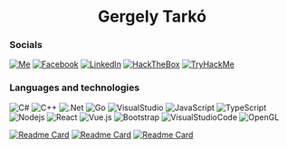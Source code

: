 <h1 align="center"> Gergely Tarkó </h1>


### Socials
[![Me](https://img.shields.io/badge/website-000000?style=for-the-badge&logo=About.me&logoColor=white)](https://tarkogergely.web.elte.hu/)
[![Facebook](https://img.shields.io/badge/Facebook-1877F2?style=for-the-badge&logo=facebook&logoColor=white)](https://www.facebook.com/gtarko/)
[![LinkedIn](https://img.shields.io/badge/LinkedIn-0077B5?style=for-the-badge&logo=linkedin&logoColor=white)](linkedin.com/in/gergely-tarkó)
[![HackTheBox](https://img.shields.io/badge/HackTheBox-111927?style=for-the-badge&logo=Hack%20The%20Box&logoColor=9FEF00)](https://app.hackthebox.com/profile/108325)
[![TryHackMe](https://img.shields.io/static/v1?style=for-the-badge&message=TryHackMe&color=212C42&logo=TryHackMe&logoColor=FFFFFF&label=)](https://tryhackme.com/p/wuhwe)




### Languages and technologies

![C#](https://img.shields.io/badge/-C%23-8A2BE2?style=for-the-badge&logo=c-sharp)
![C++](https://img.shields.io/badge/-C%2B%2B-00599C?style=for-the-badge&logo=c%2B%2B)
![.Net](https://img.shields.io/badge/.NET-512BD4?style=for-the-badge&logo=dotnet&logoColor=white)
![Go](https://img.shields.io/badge/Go-00ADD8?style=for-the-badge&logo=go&logoColor=white)
![VisualStudio](https://img.shields.io/badge/-Visual%20Studio-5C2D91?style=for-the-badge&logo=visual-studio)
![JavaScript](https://img.shields.io/badge/-JavaScript-black?style=for-the-badge&logo=javascript)
![TypeScript](https://img.shields.io/badge/TypeScript-007ACC?style=for-the-badge&logo=typescript&logoColor=white)
![Nodejs](https://img.shields.io/badge/-Nodejs-black?style=for-the-badge&logo=Node.js)
![React](https://img.shields.io/badge/-React-black?style=for-the-badge&logo=react)
![Vue.js](https://img.shields.io/badge/-Vue-black?style=for-the-badge&logo=vue.js)
![Bootstrap](https://img.shields.io/badge/-Bootstrap-563D7C?style=for-the-badge&logo=bootstrap)
![VisualStudioCode](https://img.shields.io/badge/-Visual%20Studio%20Code-007ACC?style=for-the-badge&logo=visual-studio-code)
![OpenGL](https://img.shields.io/badge/-OpenGL-black?style=for-the-badge&logo=opengl)

[![Readme Card](https://github-readme-stats.vercel.app/api/pin/?username=GergelyTarko&repo=FileType&bg_color=151515&title_color=fff&icon_color=fff&text_color=fff)](https://github.com/GergelyTarko/FileType)
[![Readme Card](https://github-readme-stats.vercel.app/api/pin/?username=GergelyTarko&repo=go-ad1&bg_color=151515&title_color=fff&icon_color=fff&text_color=fff)](https://github.com/GergelyTarko/go-ad1)
[![Readme Card](https://github-readme-stats.vercel.app/api/pin/?username=GergelyTarko&repo=JATT&bg_color=151515&title_color=fff&icon_color=fff&text_color=fff)](https://github.com/GergelyTarko/JATT)
